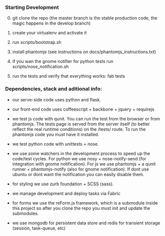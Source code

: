 ### Starting Development

0. git clone the repo (the master branch is the stable production code,
   the magic happens in the develop branch)
1. create your virtualenv and activate it
2. run scripts/bootstrap.sh
3. install phantomjs (see instructions on docs/phantomjs_instructions.txt)
4. if you wan the gnome notifier for python tests run
   scripts/nose_notification.sh

5. run the tests and verify that everything works: fab tests


### Dependencies, stack and aditional info:

- our serve-side code uses python and flask.

- our front-end code uses coffeescript + backbone + jquery + requirejs

- we test js code with qunit. You can run the test from the browser or
  from phantomjs. The tests page is served from the server itself (to better
  reflect the real runtime conditions) on the /tests/ route. To run the
  phantomjs code you must have it installed.

- we test python code with unittests + nose.

- we use some watchers in the development process to speed up the code/test
  cycles. For python we use nosy + nose-notify-send
  (for integration with gnome notification). For js we use phantomjs + a
  qunit runner + phantomjs-notify (also for gnome notification). If dont use
  ubuntu or dont want the notification you can easily disable them.

- for styling we use zurb foundation + SCSS (sass).

- we manage development and deploy tasks via Fabric

- for forms we use the reForm.js framework, which is a submodule inside this
  project so after you clone the repo you must init and update the submodules.

- we use mongodb for persistent data store and redis for transient
  storage (session, task-queue, etc)

